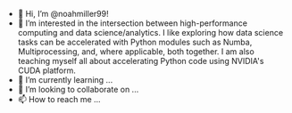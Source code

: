 - 👋 Hi, I’m @noahmiller99!
- 👀 I’m interested in the intersection between high-performance computing and data science/analytics. I like exploring how data science tasks can be accelerated with Python modules such as Numba, Multiprocessing, and, where applicable, both together. I am also teaching myself all about accelerating Python code using NVIDIA's CUDA platform. 
- 🌱 I’m currently learning ...
- 💞️ I’m looking to collaborate on ...
- 📫 How to reach me ...

<!---
noahmiller99/noahmiller99 is a ✨ special ✨ repository because its `README.md` (this file) appears on your GitHub profile.
You can click the Preview link to take a look at your changes.
--->
